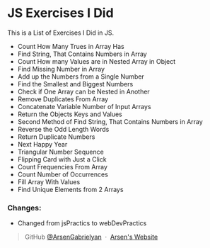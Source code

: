 # JS Exercises I Did

This is a List of Exercises I Did in JS.

- Count How Many Trues in Array Has
- Find String, That Contains Numbers in Array
- Count How many Values are in Nested Array in Object
- Find Missing Number in Array
- Add up the Numbers from a Single Number
- Find the Smallest and Biggest Numbers
- Check if One Array can be Nested in Another
- Remove Duplicates From Array
- Concatenate Variable Number of Input Arrays
- Return the Objects Keys and Values
- Second Method of Find String, That Contains Numbers in Array
- Reverse the Odd Length Words
- Return Duplicate Numbers
- Next Happy Year
- Triangular Number Sequence
- Flipping Card with Just a Click
- Count Frequencies From Array
- Count Number of Occurrences
- Fill Array With Values
- Find Unique Elements from 2 Arrays

### Changes:
- Changed from jsPractics to webDevPractics

> GitHub [@ArsenGabrielyan](https://github.com/ArsenGabrielyan) &nbsp;&middot;&nbsp;
> [Arsen's Website](https://arsen-g.web.app)

<!-- Use git push origin HEAD:refs/heads/HEAD to push -->